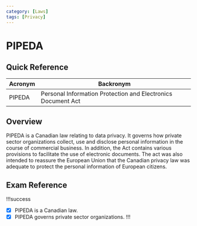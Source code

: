 ```yaml
---
category: [Laws]
tags: [Privacy]
---
```


# PIPEDA

## Quick Reference

| Acronym | Backronym |
| - | - |
| PIPEDA | Personal Information Protection and Electronics Document Act |

## Overview

PIPEDA is a Canadian law relating to data privacy. It governs how private sector organizations collect, use and disclose personal information in the course of commercial business. In addition, the Act contains various provisions to facilitate the use of electronic documents. The act was also intended to reassure the European Union that the Canadian privacy law was adequate to protect the personal information of European citizens.

## Exam Reference

!!!success
- [x] PIPEDA is a Canadian law.
- [x] PIPEDA governs private sector organizations.
!!!

